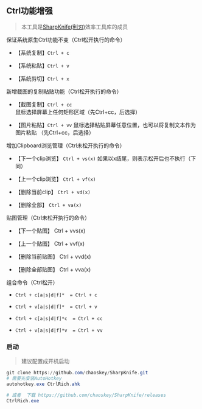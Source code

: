 ## Ctrl功能增强

> 本工具是[SharpKnife(利刃)](..\README.md)效率工具库的成员

保证系统原生Ctrl功能不变（Ctrl松开执行的命令）

- 【系统复制】`Ctrl + c`

- 【系统粘贴】`Ctrl + v`

- 【系统剪切】`Ctrl + x`

新增截图的复制粘贴功能（Ctrl松开执行的命令）

- 【截图复制】`Ctrl + cc`    鼠标选择屏幕上任何矩形区域（先Ctrl+cc，后选择）

- 【图片粘贴】`Ctrl + vv`    鼠标选择粘贴屏幕任意位置，也可以将复制文本作为图片粘贴  （先Ctrl+cc，后选择）

增加Clipboard浏览管理（Ctrl未松开执行的命令）

- 【下一个clip浏览】  `Ctrl + vs(x)`    如果以x结尾，则表示松开后也不执行（下同）

- 【上一个clip浏览】  `Ctrl + vf(x)`

- 【删除当前clip】       `Ctrl + vd(x)`

- 【删除全部】           `Ctrl + va(x)`

贴图管理（Ctrl未松开执行的命令）

- 【下一个贴图】  Ctrl + vvs(x)

- 【上一个贴图】  Ctrl + vvf(x)

- 【删除当前贴图】   Ctrl + vvd(x)

- 【删除全部贴图】   Ctrl + vva(x)

组合命令（Ctrl松开）

- `Ctrl + c[a|s|d|f]*  = Ctrl + c`      

- `Ctrl + v[a|s|d|f]*  = Ctrl + v`

- `Ctrl + c[a|s|d|f]*c  = Ctrl + cc`

- `Ctrl + v[a|s|d|f]*v  = Ctrl + vv`

### 启动

> 建议配置成开机启动

```powershell
git clone https://github.com/chaoskey/SharpKnife.git
# 需要先安装AutoHotkey
autohotkey.exe CtrlRich.ahk

# 或者  下载 https://github.com/chaoskey/SharpKnife/releases
CtrlRich.exe
```